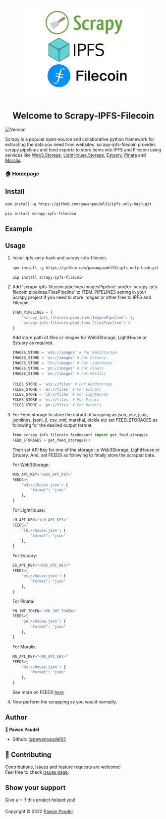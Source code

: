 <p align="center"><img src="https://raw.githubusercontent.com/pawanpaudel93/scrapy-ipfs-filecoin/main/logo.png" alt="original" width="400" height="300"></p>

<h1 align="center">Welcome to Scrapy-IPFS-Filecoin</h1>
<p>
  <img alt="Version" src="https://img.shields.io/badge/version-0.0.2-blue.svg?cacheSeconds=2592000" />
</p>

Scrapy is a popular open-source and collaborative python framework for extracting the data you need from websites. scrapy-ipfs-filecoin provides scrapy pipelines and feed exports to store items into IPFS and Filecoin using services like [Web3.Storage](https://web3.storage/), [LightHouse.Storage](https://lighthouse.storage/), [Estuary](https://estuary.tech/), [Pinata](https://www.pinata.cloud/) and [Moralis](https://moralis.io/).

### 🏠 [Homepage](https://github.com/pawanpaudel93/scrapy-ipfs-filecoin)

## Install
`npm install -g https://github.com/pawanpaudel93/ipfs-only-hash.git`

`pip install scrapy-ipfs-filecoin`

## Example

## Usage
1. Install ipfs-only-hash and scrapy-ipfs-filecoin.

	`npm install -g https://github.com/pawanpaudel93/ipfs-only-hash.git`

	`pip install scrapy-ipfs-filecoin`

2. Add 'scrapy-ipfs-filecoin.pipelines.ImagesPipeline' and/or 'scrapy-ipfs-filecoin.pipelines.FilesPipeline' to ITEM_PIPELINES setting in your Scrapy project if you need to store images or other files to IPFS and Filecoin.

	```python
	ITEM_PIPELINES = {
		'scrapy_ipfs_filecoin.pipelines.ImagesPipeline': 1,
		'scrapy-ipfs-filecoin.pipelines.FilesPipeline': 2
	}
	```
	
	Add store path of files or images for Web3Storage, LightHouse or Estuary as required.
	```python
	IMAGES_STORE = 'w3s://images' # For Web3Storage
	IMAGES_STORE = 'es://images' # For Estuary
	IMAGES_STORE = 'lh://images' # For LightHouse
	IMAGES_STORE = 'pn://images' # For Pinata
	IMAGES_STORE = 'ms://images' # For Moralis

	FILES_STORE = 'w3s://files' # For Web3Storage
	FILES_STORE = 'es://files' # For Estuary
	FILES_STORE = 'lh://files' # For LightHouse
	FILES_STORE = 'es://files' # For Pinata
	FILES_STORE = 'pn://files' # For Moralis
	```

3. For Feed storage to store the output of scraping as json, csv, json, jsonlines, jsonl, jl, csv, xml, marshal, pickle etc set FEED_STORAGES as following for the desired output format:

	```python
	from scrapy_ipfs_filecoin.feedexport import get_feed_storages
	FEED_STORAGES = get_feed_storages()
	```
	Then set API Key for one of the storage i.e Web3Storage, LightHouse or Estuary. And, set FEEDS as following to finally store the scraped data.

	For Web3Storage:
	```python
	W3S_API_KEY="<W3S_API_KEY>"
	FEEDS={
		'w3s://house.json': {
			"format": "json"
		},
	}
	```

	For LightHouse:
	```python
	LH_API_KEY="<LH_API_KEY>"
	FEEDS={
		'lh://house.json': {
			"format": "json"
		},
	}
	```

	For Estuary:
	```python
	ES_API_KEY="<W3S_API_KEY>"
	FEEDS={
		'es://house.json': {
			"format": "json"
		},
	}
	```
	
	For Pinata:
	```python
	PN_JWT_TOKEN="<PN_JWT_TOKEN>"
	FEEDS={
		'pn://house.json': {
			"format": "json"
		},
	}
	```
	
	For Moralis:
	```python
	MS_API_KEY="<MS_API_KEY>"
	FEEDS={
		'ms://house.json': {
			"format": "json"
		},
	}
	```
	
	See more on FEEDS [here](https://docs.scrapy.org/en/latest/topics/feed-exports.html#feeds)

4. Now perform the scrapping as you would normally.

## Author

👤 **Pawan Paudel**

- Github: [@pawanpaudel93](https://github.com/pawanpaudel93)

## 🤝 Contributing

Contributions, issues and feature requests are welcome!<br />Feel free to check [issues page](https://github.com/pawanpaudel93/scrapy-ipfs-filecoin/issues).

## Show your support

Give a ⭐️ if this project helped you!

Copyright © 2022 [Pawan Paudel](https://github.com/pawanpaudel93).<br />

